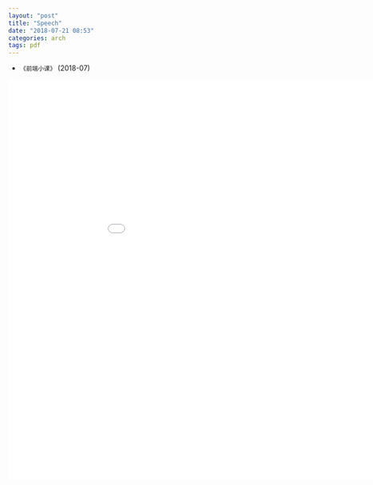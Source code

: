 ```yaml
---
layout: "post"
title: "Speech"
date: "2018-07-21 08:53"
categories: arch
tags: pdf
---
```


- `《前端小课》` (2018-07)

<embed width="1000" height="800" src="/data/pdf/前端小课2018.pdf" internalinstanceid="7">